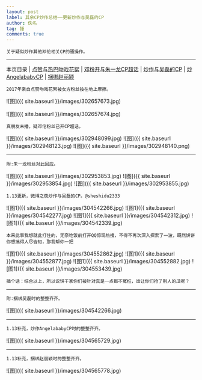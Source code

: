 ```yaml
---
layout: post
label: 其余CP炒作总结——更新炒作与吴磊的CP
author: 佚名
tag: 锤
comments: true
---
```


    关于疑似炒作其他邓伦相关CP的骚操作。

---

本页目录 \| [点赞与热巴吻戏花絮](#dxjja) \| [邓粉开与朱一龙CP超话](#dxjjb) \| [炒作与吴磊的CP](#dxjjc) \| [炒AngelababyCP](#dxjjii) \| [捆绑赵丽颖](#dxjjij)


<a class="anchor" name="dxjja"></a>


    2017年亲自点赞吻戏花絮被女方粉丝按在地上摩擦。


![图]({{ site.baseurl }}/images/302657673.jpg)

![图]({{ site.baseurl }}/images/302657674.jpg)



<a class="anchor" name="dxjjb"></a>


    真朋友未播，疑邓伦粉丝已开CP超话。


![图]({{ site.baseurl }}/images/302948099.jpg)
![图]({{ site.baseurl }}/images/302948123.jpg)
![图]({{ site.baseurl }}/images/302948140.png)


---

    附:朱一龙粉丝对此回应。


![图]({{ site.baseurl }}/images/302953853.jpg)
![图]({{ site.baseurl }}/images/302953854.jpg)
![图]({{ site.baseurl }}/images/302953855.jpg)




<a class="anchor" name="dxjjc"></a>


    1.13更新，微博之夜炒作与吴磊的CP。@sheshidu2333


![图1]({{ site.baseurl }}/images/304542266.jpg)
![图1]({{ site.baseurl }}/images/304542277.jpg)
![图1]({{ site.baseurl }}/images/304542312.jpg)
![图1]({{ site.baseurl }}/images/304542339.jpg)

    本来此事我想就此打住的，无奈吃饭前打开QQ惊现热搜，不得不再次深入探索了一波，既然饼饼你想搞得人尽皆知，那我帮你一把

![图1]({{ site.baseurl }}/images/304552862.jpg)
![图1]({{ site.baseurl }}/images/304552877.jpg)
![图1]({{ site.baseurl }}/images/304552882.jpg)
![图1]({{ site.baseurl }}/images/304553439.jpg)

    插个话：综合以上，所以说饼干家你们被针对真是一点都不冤枉，谁让你们抢了别人的瓜呢？


---

    附:捆绑吴磊时的整整齐齐。
    
![图]({{ site.baseurl }}/images/304542266.jpg)

---

<a class="anchor" name="dxjji"></a>

    1.13补充，炒作AngelababyCP时的整整齐齐。
    
![图]({{ site.baseurl }}/images/304565729.jpg)

---

<a class="anchor" name="dxjjj"></a>

    1.13补充，捆绑赵丽颖时的整整齐齐。
    
![图]({{ site.baseurl }}/images/304565778.jpg)
